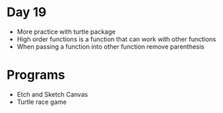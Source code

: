 # Day 19
- More practice with turtle package
- High order functions is a function that can work with other functions
- When passing a function into other function remove parenthesis

# Programs
- Etch and Sketch Canvas
- Turtle race game